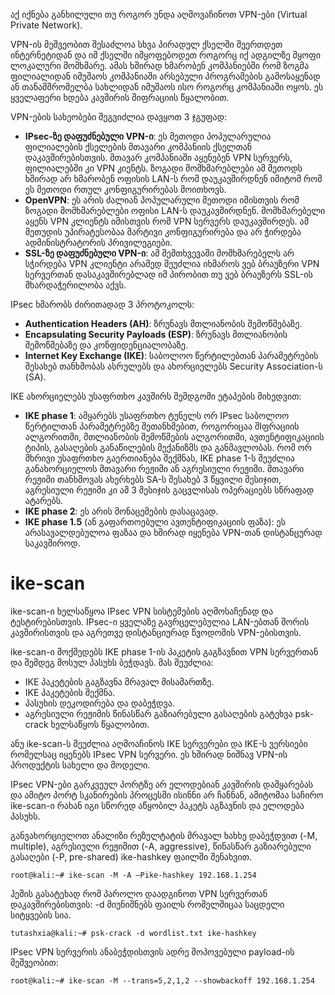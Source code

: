 აქ იქნება განხილული თუ როგორ უნდა აღმოვაჩინოთ VPN-ები (Virtual Private Network).

VPN-ის მეშვეობით შესაძლოა სხვა პირადულ ქსელში შეერთდეთ ინტერნეტიდან და იმ ქსელში იმყოფებოდეთ როგორც იქ ადგილზე მყოფი ლოკალური მომხმარე. ამას ხშირად ხმარობენ კომპანიებში რომ ზოგმა ფილიალიდან იმუშაოს კომპანიაში არსებული პროგრამების გამოსაყენად ან თანამშრომელბა სახლიდან იმუშაოს ისო როგორც კომპანიაში ოყოს. ეს ყველაფერი ხდება კავშირის შიფრაციის წყალობით.

VPN-ების სახეობები შეგვიძლია დავყოთ 3 ჯგუფად:

  * **IPsec-ზე დაფუძნებული VPN-ი**: ეს მეთოდი პოპულარულია ფილიალების ქსელების მთავარი კომპანიის ქსელთან დაკავშირებისთვის. მთავარ კომპანიაში აყენებენ VPN სერვერს, ფილიალებში კი VPN კიენტს. ზოგადი მომხმარებლები ამ მეთოდს ხშირად არ ხმარობენ ოფისის LAN-ს რომ დაუკავშირდნენ იმიტომ რომ ეს მეთოდი რთულ კონფიგურირებას მოითხოვს.
  * **OpenVPN**: ეს არის ძალიან პოპულარული მეთოდი იმისთვის რომ ზოგადი მომხმარებლები ოფისი LAN-ს დაუკავშირდნენ. მომხმარებელი აყენს VPN კლიენტს იმისთვის რომ VPN სერვერს დაუკავშირდეს. ამ მეთუდის უპირატესობაა მარტივი კონფიგურირება და არ ჭირდება ადმინისტრატორის პრივილეგიები. 
  * **SSL-ზე დაფუძნებული VPN-ი**: ამ შემთხვევაში მომხმარებელს არ სჭირდება VPN კლიენტი არამედ შეუძლია იხმაროს ვებ ბრაუზერი VPN სერვერთან დასაკავშირებლად იმ პირობით თუ ვებ ბრაუზერს SSL-ის მხარდაჭერილობა აქვს.

IPsec ხმარობს ძირითადად 3 პროტოკოლს:

  * **Authentication Headers (AH)**: ზრუნავს მთლიანობის შემოწმებაზე.
  * **Encapsulating Security Payloads (ESP)**: ზრუნავს მთლიანობის შემოწმებაზე და კონფიდენციალობაზე.
  * **Internet Key Exchange (IKE)**: საბოლოო წერტილებთან პარამეტრების შესახებ თანხმობას ასრულებს და ახორციელებს Security Association-ს (SA).

IKE ახორციელებს უსაფრთხო კავშირს შემდგომი ეტაპების მიხედვით:

  * **IKE phase 1**: ამყარებს უსაფრთხო ტუნელს ორ IPsec საბოლოო წერტილთან პარამეტრებზე შეთანხმებით, როგორიცაა შIფრაციის ალგორითმი, მთლიანობის შემოწმების ალგორითმი, ავთენტიფიკაციის ტიპის, გასაღების განაწილების მექანიზმს და განმავლობას. რომ ორ მხრივი უსაფრთხო გაერთიანება შექმნას, IKE phase 1-ს შეუძლია განახორციელოს მთავარი რეჟიმი ან აგრესიული რეჟიმი. მთავარი რეჟიმი თანხმოვას ახერხებს SA-ს შესახებ 3 წყვილი მესიჯით, აგრესიული რეჟიმი კი ამ 3 მესიჯის გაცვლისას ოპერაციებს სწრაფად ატარებს.
  * **IKE phase 2**: ეს არის მონაცემების დასაცავად.
  * **IKE phase 1.5** (ან გაფართოებული ავთენტიფიკაციის ფაზა): ეს არასავალდებულოა ფაზაა და ხშირად იყენება VPN-თან დისტანცურად საკავშიროდ.

# ike-scan

ike-scan-ი ხელსაწყოა IPsec VPN სისტემების აღმოსაჩენად და ტესტირებისთვის. IPsec-ი ყველაზე გავრცელებულია LAN-ებთან შორის კავშირისთვის და აგრეთვე დისტანციურად წვოდომის VPN-ებისთვის.

ike-scan-ი მოქმედებს IKE phase 1-ის პაკეტის გაგზავნით VPN სერვერთან და შემდეგ მოსულ პასუხს ბეჭდავს.
მას შეუძლია:
  * IKE პაკეტების გაგზავნა მრავალ მისამართზე.
  * IKE პაკეტების შექმნა.
  * პასუხის დეკოდირება და დაბეჭდვა.
  * აგრესიული რეჟიმის წინასწარ გაზიარებული გასაღების გატეხვა psk-crack ხელსაწყოს წყალობით.

ანუ ike-scan-ს შეუძლია აღმოაჩინოს IKE სერვერები და IKE-ს ვერსიები რომელსაც იყენებს IPsec VPN სერვერი.
ეს ხშირად ნიშნავ VPN-ის პროდუქტის სახელი და მოდელი.

IPsec VPN-ები გარკვეულ პორტზე არ ელოდებიან კავშირის დამყარებას და ამიტო პორტ სკანირების პროცესში ისინნი არ ჩანნან, ამიტომაა საჩირო ike-scan-ი რახან იგი სწორედ აწყობილ პაკეტს აგზავნის და ელოდება პასუხს.

განვახორციელოთ ანალიზი რეზულტატის მრავალ ხახხე დაბეჭდვით (-M, multiple), აგრესიული რეჟიმით (-A, aggressive), წინასწარ გაზიარებული გასაღები (-P, pre-shared) ike-hashkey ფაილში შენახვით.

```
root@kali:~# ike-scan -M -A –Pike-hashkey 192.168.1.254
```

ჰეშის გასატეხად რომ პაროლო დაადგინოთ VPN სერვერთან დაკავშირებისთვის:
-d მიუნიშნებს ფაილს რომელშიცაა საცდელი სიტყვების სია.

```
tutashxia@kali:~# psk-crack -d wordlist.txt ike-hashkey
```

IPsec VPN სერვერის ანაბეჭდისთვის ადრე მოპოვებული payload-ის მეშვეობით:

```
root@kali:~# ike-scan -M --trans=5,2,1,2 --showbackoff 192.168.1.254
```
